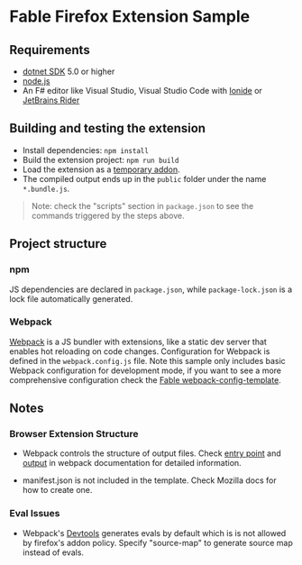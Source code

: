 # Fable Firefox Extension Sample


## Requirements

* [dotnet SDK](https://www.microsoft.com/net/download/core) 5.0 or higher
* [node.js](https://nodejs.org)
* An F# editor like Visual Studio, Visual Studio Code with [Ionide](http://ionide.io/) or [JetBrains Rider](https://www.jetbrains.com/rider/)

## Building and testing the extension

* Install dependencies: `npm install`
* Build the extension project: `npm run build`
* Load the extension as a [temporary addon](https://extensionworkshop.com/documentation/develop/temporary-installation-in-firefox/).
* The compiled output ends up in the `public` folder under the name `*.bundle.js`.

> Note: check the "scripts" section in `package.json` to see the commands triggered by the steps above.

## Project structure

### npm

JS dependencies are declared in `package.json`, while `package-lock.json` is a lock file automatically generated.

### Webpack

[Webpack](https://webpack.js.org) is a JS bundler with extensions, like a static dev server that enables hot reloading on code changes. Configuration for Webpack is defined in the `webpack.config.js` file. Note this sample only includes basic Webpack configuration for development mode, if you want to see a more comprehensive configuration check the [Fable webpack-config-template](https://github.com/fable-compiler/webpack-config-template/blob/master/webpack.config.js).

## Notes

### Browser Extension Structure

* Webpack controls the structure of output files. Check [entry point](https://webpack.js.org/concepts/entry-points/) and [output](https://webpack.js.org/concepts/output/) in webpack documentation for detailed information.

* manifest.json is not included in the template. Check Mozilla docs for how to create one.

### Eval Issues

* Webpack's [Devtools](https://webpack.js.org/configuration/devtool/) generates evals by default which is is not allowed by firefox's addon policy. Specify "source-map" to generate source map instead of evals.